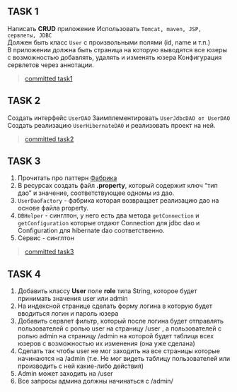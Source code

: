 ## TASK 1
Написать **CRUD** приложение
Использовать `Tomcat, maven, JSP, сервлеты, JDBC`\
Должен быть класс `User` с произвольными полями (id, name и т.п.)\
В приложении должна быть страница на которую выводятся все юзеры с возможностью добавлять, удалять и изменять юзера
Конфигурация сервлетов через аннотации.

> [committed task1](https://github.com/YKOROLEV/preproject1/tree/task1) 

## TASK 2
Создать интерфейс `UserDAO`
Заимплементировать `UserJdbcDAO от UserDAO`\
Создать реализацию `UserHibernateDAO` и реализовать проект на ней.

> [committed task2](https://github.com/YKOROLEV/preproject1/tree/task2) 

## TASK 3
1) Прочитать про паттерн [Фабрика](https://habr.com/ru/post/465835/)
2) В ресурсах создать файл **.property**, который содержит ключ “тип дао” и значение, соответствующее одномы из дао.
3) `UserDaoFactory` - фабрика которая возвращает реализацию дао 	на основе файла property.
4) `DBHelper` - синглтон, у него есть два метода `getConnection` и `getConfiguration` которые отдают Connection для jdbc dao и Configuration для hibernate dao соответственно.
5) Сервис - синглтон

> [committed task3](https://github.com/YKOROLEV/preproject1/tree/task3) 

## TASK 4

1) Добавить классу **User** поле **role** типа String, которое будет принимать значения user или admin
2) На индексной странице сделать форму логина в которую будет вводиться логин и пароль юзера
3) Добавить сервлет фильтр,  который после логина будет отправлять пользователей с ролью user на страницу /user , а пользователей с ролью admin на страницу /admin на которой будет таблица всех юзеров с возможностью их изменения (она уже сделана)
4) Сделать так чтобы user не мог заходить на все страницы которые начинаются на /admin (т.e. Не мог видеть таблицу пользователей или производить с ней какие-либо действия)
5) Admin может заходить на /user
6) Все запросы админа должны начинаться с /admin/